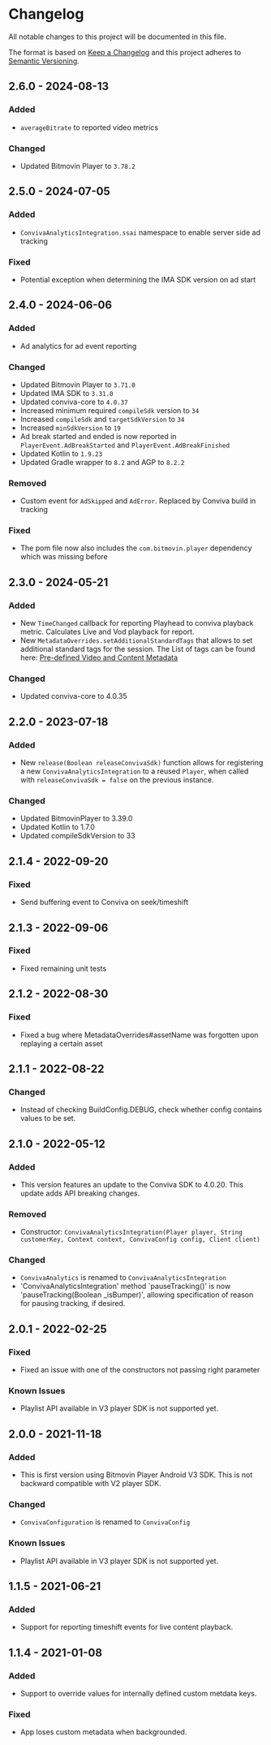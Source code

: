 # Changelog
All notable changes to this project will be documented in this file.

The format is based on [Keep a Changelog](http://keepachangelog.com/)
and this project adheres to [Semantic Versioning](http://semver.org/).


## 2.6.0 - 2024-08-13
### Added
- `averageBitrate` to reported video metrics

### Changed
- Updated Bitmovin Player to `3.78.2`


## 2.5.0 - 2024-07-05
### Added
- `ConvivaAnalyticsIntegration.ssai` namespace to enable server side ad tracking

### Fixed
- Potential exception when determining the IMA SDK version on ad start

## 2.4.0 - 2024-06-06
### Added
- Ad analytics for ad event reporting

### Changed
- Updated Bitmovin Player to `3.71.0`
- Updated IMA SDK to `3.31.0`
- Updated conviva-core to `4.0.37`
- Increased minimum required `compileSdk` version to `34`
- Increased `compileSdk` and `targetSdkVersion` to `34`
- Increased `minSdkVersion` to `19`
- Ad break started and ended is now reported in `PlayerEvent.AdBreakStarted` and `PlayerEvent.AdBreakFinished`
- Updated Kotlin to `1.9.23`
- Updated Gradle wrapper to `8.2` and AGP to `8.2.2`

### Removed
- Custom event for `AdSkipped` and `AdError`. Replaced by Conviva build in tracking

### Fixed
- The pom file now also includes the `com.bitmovin.player` dependency which was missing before

## 2.3.0 - 2024-05-21
### Added
- New `TimeChanged` callback for reporting Playhead to conviva playback metric. Calculates Live and Vod playback for report.
- New `MetadataOverrides.setAdditionalStandardTags` that allows to set additional standard tags for the session. The List of tags can be found here: [Pre-defined Video and Content Metadata](https://pulse.conviva.com/learning-center/content/sensor_developer_center/sensor_integration/android/android_stream_sensor.htm#PredefinedVideoandContentMetadata)

### Changed
- Updated conviva-core to 4.0.35

## 2.2.0 - 2023-07-18
### Added
- New `release(Boolean releaseConvivaSdk)` function allows for registering a new `ConvivaAnalyticsIntegration` to a
reused `Player`, when called with `releaseConvivaSdk = false` on the previous instance.

### Changed
- Updated BitmovinPlayer to 3.39.0
- Updated Kotlin to 1.7.0
- Updated compileSdkVersion to 33

## 2.1.4 - 2022-09-20
### Fixed

- Send buffering event to Conviva on seek/timeshift

## 2.1.3 - 2022-09-06
### Fixed

- Fixed remaining unit tests

## 2.1.2 - 2022-08-30
### Fixed

- Fixed a bug where MetadataOverrides#assetName was forgotten upon replaying a certain asset

## 2.1.1 - 2022-08-22
### Changed

- Instead of checking BuildConfig.DEBUG, check whether config contains values to be set.

## 2.1.0 - 2022-05-12
### Added

- This version features an update to the Conviva SDK to 4.0.20. This update adds API breaking changes.

### Removed
- Constructor: `ConvivaAnalyticsIntegration(Player player, String customerKey, Context context, ConvivaConfig config, Client client)`

### Changed
- `ConvivaAnalytics` is renamed to `ConvivaAnalyticsIntegration`
- 'ConvivaAnalyticsIntegration' method `pauseTracking()' is now 'pauseTracking(Boolean _isBumper)',
allowing specification of reason for pausing tracking, if desired.

## 2.0.1 - 2022-02-25
### Fixed
- Fixed an issue with one of the constructors not passing right parameter

### Known Issues
- Playlist API available in V3 player SDK is not supported yet.

## 2.0.0 - 2021-11-18
### Added
- This is first version using Bitmovin Player Android V3 SDK. This is not backward compatible with V2 player SDK.

### Changed
- `ConvivaConfiguration` is renamed to `ConvivaConfig`

### Known Issues
- Playlist API available in V3 player SDK is not supported yet.

## 1.1.5 - 2021-06-21
### Added
- Support for reporting timeshift events for live content playback.

## 1.1.4 - 2021-01-08
### Added
- Support to override values for internally defined custom metdata keys.

### Fixed
- App loses custom metadata when backgrounded.

